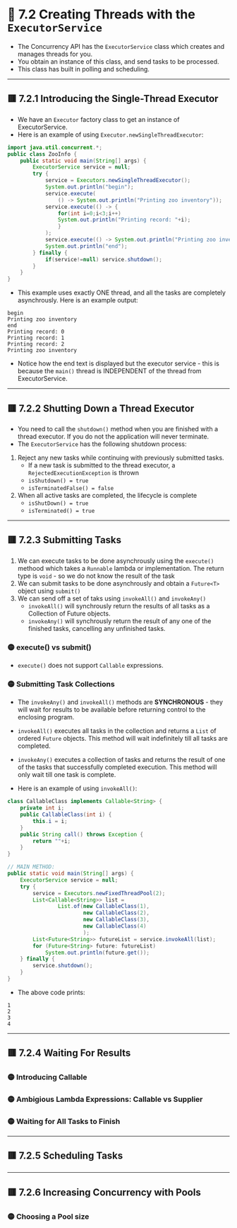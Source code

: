 <link href="../../styles.css" rel="stylesheet"></link>


# 🧠 7.2 Creating Threads with the `ExecutorService`
* The Concurrency API has the `ExecutorService` class which creates and manages threads for you.
* You obtain an instance of this class, and send tasks to be processed.
* This class has built in polling and scheduling.


<hr>

## 🟥 7.2.1 Introducing the Single-Thread Executor
* We have an `Executor` factory class to get an instance of ExecutorService.
* Here is an example of using `Executor.newSingleThreadExecutor`:
```java
import java.util.concurrent.*;
public class ZooInfo {
    public static void main(String[] args) {
        ExecutorService service = null;
        try {
            service = Executors.newSingleThreadExecutor();
            System.out.println("begin");
            service.execute(
                () -> System.out.println("Printing zoo inventory"));
            service.execute(() -> {
                for(int i=0;i<3;i++)
                System.out.println("Printing record: "+i);
                }
            );
            service.execute(() -> System.out.println("Printing zoo inventory"));
            System.out.println("end");   
        } finally {
            if(service!=null) service.shutdown();
        }
    }
}
```
* This example uses exactly ONE thread, and all the tasks are completely asynchrously. Here is an example output:
```
begin
Printing zoo inventory
end
Printing record: 0
Printing record: 1
Printing record: 2
Printing zoo inventory
```
* Notice how the end text is displayed but the executor service - this is because the `main()` thread is INDEPENDENT of the thread from ExecutorService.

<hr>

## 🟥 7.2.2 Shutting Down a Thread Executor
* You need to call the `shutdown()` method when you are finished with a thread executor. If you do not the application will never terminate.
* The `ExecutorService` has the following shutdown process:
1) Reject any new tasks while continuing with previously submitted tasks.
    - If a new task is submitted to the thread executor, a `RejectedExecutionException` is thrown
    - `isShutdown() = true`
    - `isTerminatedFalse() = false`
2) When all active tasks are completed, the lifecycle is complete
    - `isShutDown() = true`
    - `isTerminated() = true`


<hr>

## 🟥 7.2.3 Submitting Tasks
1) We can execute tasks to be done asynchrously using the `execute()` methood which takes a `Runnable` lambda or implementation. The return type is `void` - so we do not know the result of the task
2) We can submit tasks to be done asynchrously and obtain a `Future<T>` object using `submit()`
3) We can send off a set of taks using `invokeAll()` and `invokeAny()`
    - `invokeAll()` will synchrously return the results of all tasks as a Collection of Future objects. 
    - `invokeAny()` will synchrously return the result of any one of the finished tasks, cancelling any unfinished tasks.
### 🟡 execute() vs submit()
* `execute()` does not support `Callable` expressions.

### 🟡 Submitting Task Collections
* The `invokeAny()` and `invokeAll()` methods are **SYNCHRONOUS** - they will wait for results to be available before returning control to the enclosing program.
* `invokeAll()` executes all tasks in the collection and returns a `List` of ordered `Future` objects. This method will wait indefinitely till all tasks are completed.
* `invokeAny()` executes a collection of tasks and returns the result of one of the tasks that successfully completed execution. This method will only wait till one task is complete.

* Here is an example of using `invokeAll()`:
```java
class CallableClass implements Callable<String> {
	private int i;
	public CallableClass(int i) {
		this.i = i;
	}
	public String call() throws Exception {
		return ""+i;
	}
}

// MAIN METHOD:
public static void main(String[] args) {
    ExecutorService service = null;
    try {
        service = Executors.newFixedThreadPool(2);
        List<Callable<String>> list = 
                List.of(new CallableClass(1),
                        new CallableClass(2),
                        new CallableClass(3),
                        new CallableClass(4)
                        );
        List<Future<String>> futureList = service.invokeAll(list);
        for (Future<String> future: futureList)
            System.out.println(future.get());
    } finally {
        service.shutdown();
    }
}
```
* The above code prints:
```
1
2
3
4
```

<hr>

## 🟥 7.2.4 Waiting For Results

### 🟡 Introducing Callable

### 🟡 Ambigious Lambda Expressions: Callable vs Supplier

### 🟡 Waiting for All Tasks to Finish


<hr>

## 🟥 7.2.5 Scheduling Tasks


<hr>

## 🟥 7.2.6 Increasing Concurrency with Pools

### 🟡 Choosing a Pool size
